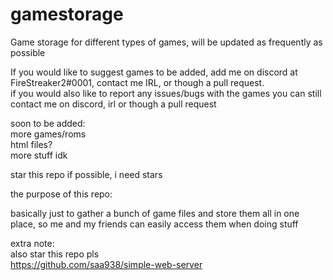# gamestorage

Game storage for different types of games, will be updated as frequently as possible 

If you would like to suggest games to be added, add me on discord at FireStreaker2#0001, contact me IRL, or though a pull request.       
if you would also like to report any issues/bugs with the games you can still contact me on discord, irl or though a pull request


soon to be added:   
more games/roms   
html files?   
more stuff idk   



star this repo if possible, i need stars


the purpose of this repo:   

basically just to gather a bunch of game files and store them all in one place, so me and my friends can easily access them when doing stuff    


extra note:   
also star this repo pls     
https://github.com/saa938/simple-web-server  
